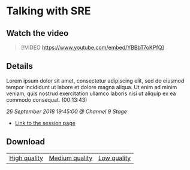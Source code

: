 # Talking with SRE

## Watch the video
> [!VIDEO https://www.youtube.com/embed/YBBbT7oKPfQ]

## Details

Lorem ipsum dolor sit amet, consectetur adipiscing elit, sed do eiusmod tempor incididunt ut labore et dolore magna aliqua. Ut enim ad minim veniam, quis nostrud exercitation ullamco laboris nisi ut aliquip ex ea commodo consequat. (00:13:43)

*26 September 2018 19:45:00 @ Channel 9 Stage*

- [Link to the session page](https://channel9.msdn.com/Events/Ignite/2018/Talking-with-SRE)

## Download

||||
|:--:|:----:|:-:|
|[High quality](https://sec.ch9.ms/ch9/18f8/a7edaac1-dc88-4389-8719-6c45efe218f8/ch9d3s05v2_high.mp4)|[Medium quality](https://sec.ch9.ms/ch9/18f8/a7edaac1-dc88-4389-8719-6c45efe218f8/ch9d3s05v2_mid.mp4)|[Low quality](https://sec.ch9.ms/ch9/18f8/a7edaac1-dc88-4389-8719-6c45efe218f8/ch9d3s05v2.mp4)